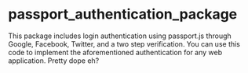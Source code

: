 # passport_authentication_package
This package includes login authentication using passport.js through Google, Facebook, Twitter, and a two step verification. You can use this code to implement the aforementioned authentication for any web application. Pretty dope eh?
